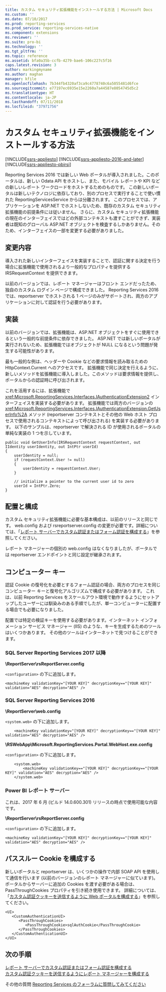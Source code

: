 ```yaml
---
title: カスタム セキュリティ拡張機能をインストールする方法 | Microsoft Docs
ms.custom: ''
ms.date: 07/10/2017
ms.prod: reporting-services
ms.prod_service: reporting-services-native
ms.component: extensions
ms.reviewer: ''
ms.suite: pro-bi
ms.technology: ''
ms.tgt_pltfrm: ''
ms.topic: reference
ms.assetid: bfa0a35b-ccfb-4279-bae6-106c227c5f16
caps.latest.revision: 3
author: markingmyname
ms.author: maghan
manager: kfile
ms.openlocfilehash: 7b344fb4320af3ca9c4778740c6a5055481d6fce
ms.sourcegitcommit: e77197ec6935e15e2260a7a44587e8054745d5c2
ms.translationtype: HT
ms.contentlocale: ja-JP
ms.lasthandoff: 07/11/2018
ms.locfileid: "37971756"
---
```

# <a name="how-to-install-custom-security-extensions"></a>カスタム セキュリティ拡張機能をインストールする方法

[!INCLUDE[ssrs-appliesto](../../../includes/ssrs-appliesto.md)] [!INCLUDE[ssrs-appliesto-2016-and-later](../../../includes/ssrs-appliesto-2016-and-later.md)] [!INCLUDE[ssrs-appliesto-pbirsi](../../../includes/ssrs-appliesto-pbirs.md)]

Reporting Services 2016 では新しい Web ポータルが導入されました。このポータルは、新しい Odata API をホストし、また、モバイル レポートや KPI などの新しいレポート ワークロードをホストするためのものです。 この新しいポータルは新しいテクノロジに依存しており、別のプロセスで実行することで使い慣れた ReportingServicesService からは分離されます。 このプロセスでは、アプリケーションを ASP.NET でホストしないため、既存のカスタム セキュリティ拡張機能の前提条件には従いません。 さらに、カスタム セキュリティ拡張機能の現在のインターフェイスではどの外部コンテキストも渡すことができず、実装者は既知のグローバル ASP.NET オブジェクトを検査するしかありません。そのため、インターフェイスの一部を変更する必要がありました。

## <a name="what-changed"></a>変更内容

導入された新しいインターフェイスを実装することで、認証に関する決定を行う場合に拡張機能で使用されるより一般的なプロパティを提供する IRSRequestContext を提供できます。

以前のバージョンでは、レポート マネージャーはフロント エンドだったため、独自のカスタム ログイン ページで構成できました。 Reporting Services 2016 では、reportserver でホストされる 1 ページのみがサポートされ、両方のアプリケーションに対して認証を行う必要があります。

## <a name="implementation"></a>実装

以前のバージョンでは、拡張機能は、ASP.NET オブジェクトをすぐに使用できるという一般的な前提条件に依存できました。 ASP.NET では新しいポータルが実行されないため、拡張機能ではオブジェクトが NULL になるという問題が発生する可能性があります。

最も一般的な例は、ヘッダーや Cookie などの要求情報を読み取るための HttpContext.Current へのアクセスです。 拡張機能で同じ決定を行えるように、新しいメソッドを拡張機能に導入しました。このメソッドは要求情報を提供し、ポータルからの認証時に呼び出されます。 

これを活用するには、拡張機能で <xref:Microsoft.ReportingServices.Interfaces.IAuthenticationExtension2> インターフェイスを実装する必要があります。 拡張機能では両方のバージョンの <xref:Microsoft.ReportingServices.Interfaces.IAuthenticationExtension.GetUserInfo%2A> メソッド (reportserver コンテキストとその他の Web ホスト プロセスで使用されるコンテキストによって呼び出される) を実装する必要があります。 以下のサンプルは、reportserver で解決される ID が使用されるポータルの単純な実装の 1 つを示しています。

``` 
public void GetUserInfo(IRSRequestContext requestContext, out IIdentity userIdentity, out IntPtr userId)
{
    userIdentity = null;
    if (requestContext.User != null)
    {
        userIdentity = requestContext.User;
    }

    // initialize a pointer to the current user id to zero
    userId = IntPtr.Zero;
}
```

## <a name="deployment-and-configuration"></a>配置と構成

カスタム セキュリティ拡張機能に必要な基本構成は、以前のリリースと同じです。 web.config および rsreportserver.config の変更が必要です。詳細については、「[レポート サーバーでカスタム認証またはフォーム認証を構成する](../../../reporting-services/security/configure-custom-or-forms-authentication-on-the-report-server.md)」を参照してください。

レポート マネージャーの個別の web.config はなくなりましたが、ポータルでは reportserver エンドポイントと同じ設定が継承されます。

## <a name="machine-keys"></a>コンピューター キー

認証 Cookie の復号化を必要とするフォーム認証の場合、両方のプロセスを同じコンピューター キーと復号化アルゴリズムで構成する必要があります。 これは、以前 Reporting Services をスケールアウト環境で動作するようにセットアップしたユーザーには馴染みのある手順でしたが、単一コンピューターに配置する場合でも必要になりました。

配置では特定の検証キーを使用する必要があります。インターネット インフォメーション サービス マネージャー (IIS) のような、キーを生成するためのツールはいくつかあります。 その他のツールはインターネットで見つけることができます。

### <a name="sql-server-reporting-services-2017-and-later"></a>SQL Server Reporting Services 2017 以降

**\ReportServer\rsReportServer.config**

`<configuration>` の下に追加します。

```
<machineKey validationKey="[YOUR KEY]" decryptionKey=="[YOUR KEY]" validation="AES" decryption="AES" />
```

### <a name="sql-server-reporting-services-2016"></a>SQL Server Reporting Services 2016

**\ReportServer\web.config**

`<system.web>` の下に追加します。
    
```
    <machineKey validationKey="[YOUR KEY]" decryptionKey=="[YOUR KEY]" validation="AES" decryption="AES" />
```

**\RSWebApp\Microsoft.ReportingServices.Portal.WebHost.exe.config**

`<configuration>` の下に追加します。

```
    <system.web>
        <machineKey validationKey=="[YOUR KEY]" decryptionKey=="[YOUR KEY]" validation="AES" decryption="AES" />
    </system.web>
```

### <a name="power-bi-report-server"></a>Power BI レポート サーバー

これは、2017 年 6 月 (ビルド 14.0.600.301) リリースの時点で使用可能な内容です。

**\ReportServer\rsReportServer.config**

`<configuration>` の下に追加します。

```
<machineKey validationKey="[YOUR KEY]" decryptionKey=="[YOUR KEY]" validation="AES" decryption="AES" />
```

## <a name="configure-passthrough-cookies"></a>パススルー Cookie を構成する

新しいポータルと reportserver は、いくつかの操作で内部 SOAP API を使用して通信を行います (以前のバージョンのレポート マネージャーに似ています)。 ポータルからサーバーに追加の Cookies を渡す必要がある場合は、PassThroughCookies プロパティを引き続き使用できます。 詳細については、「[カスタム認証クッキーを送信するように Web ポータルを構成する](../../../reporting-services/security/configure-the-web-portal-to-pass-custom-authentication-cookies.md)」を参照してください。

```
<UI>
   <CustomAuthenticationUI>
      <PassThroughCookies>
         <PassThroughCookie>sqlAuthCookie</PassThroughCookie>
      </PassThroughCookies>
   </CustomAuthenticationUI>
</UI>
```

## <a name="next-steps"></a>次の手順

[レポート サーバーでカスタム認証またはフォーム認証を構成する](../../../reporting-services/security/configure-custom-or-forms-authentication-on-the-report-server.md)  
[カスタム認証クッキーを送信するようにレポート マネージャーを構成する](https://msdn.microsoft.com/library/ms345241(v=sql.120).aspx)

その他の質問 [Reporting Services のフォーラムに質問してみてください](http://go.microsoft.com/fwlink/?LinkId=620231)
